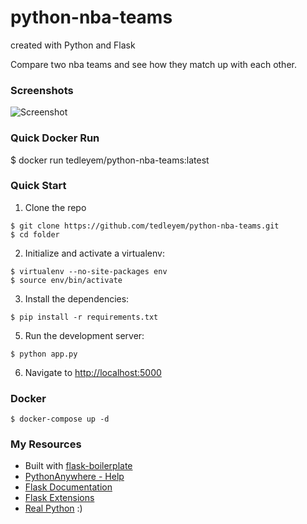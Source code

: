 # python-nba-teams
created with Python and Flask

Compare two nba teams and see how they match up with each other.

### Screenshots
![Screenshot](screenshots/page.png)


### Quick Docker Run
$ docker run tedleyem/python-nba-teams:latest


### Quick Start
1. Clone the repo
  ```
  $ git clone https://github.com/tedleyem/python-nba-teams.git
  $ cd folder
  ```

2. Initialize and activate a virtualenv:
  ```
  $ virtualenv --no-site-packages env
  $ source env/bin/activate
  ```

3. Install the dependencies:
  ```
  $ pip install -r requirements.txt
  ```

5. Run the development server:
  ```
  $ python app.py
  ```

6. Navigate to [http://localhost:5000](http://localhost:5000)

### Docker
 ```
 $ docker-compose up -d
 ```


### My Resources
* Built with [flask-boilerplate](https://github.com/realpython/flask-boilerplate)
* [PythonAnywhere - Help](https://www.pythonanywhere.com/help/)
* [Flask Documentation](http://flask.pocoo.org/docs/)
* [Flask Extensions](http://flask.pocoo.org/extensions/)
* [Real Python](http://www.realpythonfortheweb.com) :)

